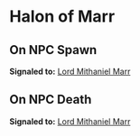 # Halon of Marr
## On NPC Spawn

**Signaled to:**  [Lord Mithaniel Marr](/npc/220020)
## On NPC Death

**Signaled to:**  [Lord Mithaniel Marr](/npc/220020)